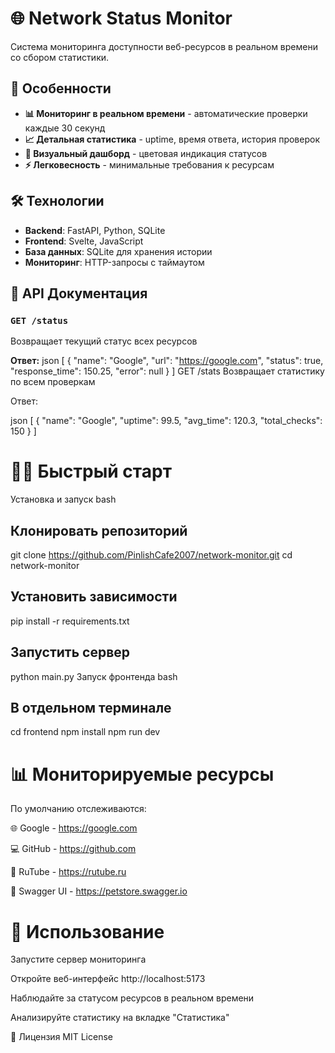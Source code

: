 # 🌐 Network Status Monitor

Система мониторинга доступности веб-ресурсов в реальном времени со сбором статистики.

## 🚀 Особенности

- **📊 Мониторинг в реальном времени** - автоматические проверки каждые 30 секунд
- **📈 Детальная статистика** - uptime, время ответа, история проверок
- **🎯 Визуальный дашборд** - цветовая индикация статусов
- **⚡ Легковесность** - минимальные требования к ресурсам

## 🛠 Технологии

- **Backend**: FastAPI, Python, SQLite
- **Frontend**: Svelte, JavaScript
- **База данных**: SQLite для хранения истории
- **Мониторинг**: HTTP-запросы с таймаутом

## 📡 API Документация

### `GET /status`
Возвращает текущий статус всех ресурсов

**Ответ:**
json
[
  {
    "name": "Google",
    "url": "https://google.com", 
    "status": true,
    "response_time": 150.25,
    "error": null
  }
]
GET /stats
Возвращает статистику по всем проверкам

Ответ:

json
[
  {
    "name": "Google",
    "uptime": 99.5,
    "avg_time": 120.3,
    "total_checks": 150
  }
]
# 🏃‍♂️ Быстрый старт
Установка и запуск
bash
## Клонировать репозиторий
git clone https://github.com/PinlishCafe2007/network-monitor.git
cd network-monitor

## Установить зависимости
pip install -r requirements.txt

## Запустить сервер
python main.py
Запуск фронтенда
bash
## В отдельном терминале
cd frontend
npm install
npm run dev
# 📊 Мониторируемые ресурсы
По умолчанию отслеживаются:

🌐 Google - https://google.com

💻 GitHub - https://github.com

🎥 RuTube - https://rutube.ru

🔧 Swagger UI - https://petstore.swagger.io

# 🎯 Использование
Запустите сервер мониторинга

Откройте веб-интерфейс http://localhost:5173

Наблюдайте за статусом ресурсов в реальном времени

Анализируйте статистику на вкладке "Статистика"

📄 Лицензия
MIT License

